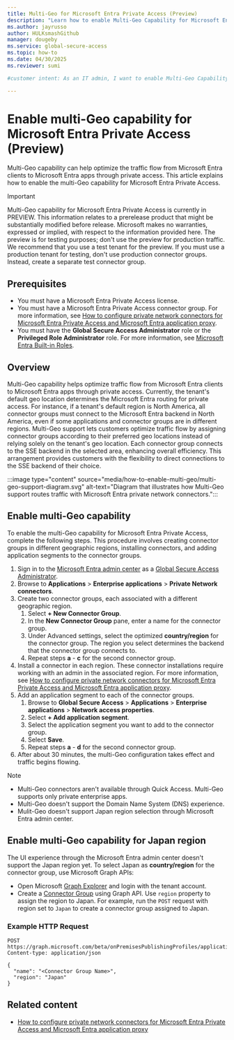 ```yaml
---
title: Multi-Geo for Microsoft Entra Private Access (Preview)
description: "Learn how to enable Multi-Geo Capability for Microsoft Entra Private Access to optimize traffic flow from Microsoft Entra Clients to Microsoft Entra Apps."
ms.author: jayrusso
author: HULKsmashGithub
manager: dougeby
ms.service: global-secure-access
ms.topic: how-to   
ms.date: 04/30/2025
ms.reviewer: sumi

#customer intent: As an IT admin, I want to enable Multi-Geo Capability for Microsoft Entra Private Access so that I can optimize traffic flow from Microsoft Entra Clients to Microsoft Entra Apps.

---
```

# Enable multi-Geo capability for Microsoft Entra Private Access (Preview)
Multi-Geo capability can help optimize the traffic flow from Microsoft Entra clients to Microsoft Entra apps through private access. This article explains how to enable the multi-Geo capability for Microsoft Entra Private Access.

> [!IMPORTANT]
> Multi-Geo capability for Microsoft Entra Private Access is currently in PREVIEW.
> This information relates to a prerelease product that might be substantially modified before release. Microsoft makes no warranties, expressed or implied, with respect to the information provided here. 
> The preview is for testing purposes; don't use the preview for production traffic. We recommend that you use a test tenant for the preview. If you must use a production tenant for testing, don't use production connector groups. Instead, create a separate test connector group. 

## Prerequisites

- You must have a Microsoft Entra Private Access license.    
- You must have a Microsoft Entra Private Access connector group. For more information, see [How to configure private network connectors for Microsoft Entra Private Access and Microsoft Entra application proxy](how-to-configure-connectors.md).   
- You must have the **Global Secure Access Administrator** role or the **Privileged Role Administrator** role. For more information, see [Microsoft Entra Built-in Roles](../identity/role-based-access-control/permissions-reference.md).   

## Overview

Multi-Geo capability helps optimize traffic flow from Microsoft Entra clients to Microsoft Entra apps through private access. Currently, the tenant's default geo location determines the Microsoft Entra routing for private access. For instance, if a tenant's default region is North America, all connector groups must connect to the Microsoft Entra backend in North America, even if some applications and connector groups are in different regions. Multi-Geo support lets customers optimize traffic flow by assigning connector groups according to their preferred geo locations instead of relying solely on the tenant's geo location. Each connector group connects to the SSE backend in the selected area, enhancing overall efficiency. This arrangement provides customers with the flexibility to direct connections to the SSE backend of their choice.
<!-- Art Library Source# ConceptArt-0-000-048 -->
:::image type="content" source="media/how-to-enable-multi-geo/multi-geo-support-diagram.svg" alt-text="Diagram that illustrates how Multi-Geo support routes traffic with Microsoft Entra private network connectors.":::

## Enable multi-Geo capability
To enable the multi-Geo capability for Microsoft Entra Private Access, complete the following steps. This procedure involves creating connector groups in different geographic regions, installing connectors, and adding application segments to the connector groups.

1. Sign in to the [Microsoft Entra admin center](https://entra.microsoft.com) as a [Global Secure Access Administrator](../identity/role-based-access-control/permissions-reference.md#global-secure-access-administrator).
1. Browse to **Applications** > **Enterprise applications** > **Private Network connectors**.    
1. Create two connector groups, each associated with a different geographic region.   
    1. Select **+ New Connector Group**.   
    1. In the **New Connector Group** pane, enter a name for the connector group.
    1. Under Advanced settings, select the optimized **country/region** for the connector group. The region you select determines the backend that the connector group connects to.
    1. Repeat steps **a** - **c** for the second connector group.
1. Install a connector in each region. These connector installations require working with an admin in the associated region. For more information, see [How to configure private network connectors for Microsoft Entra Private Access and Microsoft Entra application proxy](how-to-configure-connectors.md).   
1. Add an application segment to each of the connector groups.   
    1. Browse to **Global Secure Access** > **Applications** > **Enterprise applications** > **Network access properties**.   
    1. Select **+ Add application segment**.
    1. Select the application segment you want to add to the connector group.  
    1. Select **Save**.  
    1. Repeat steps **a** - **d** for the second connector group.
1. After about 30 minutes, the multi-Geo configuration takes effect and traffic begins flowing. 

> [!NOTE]
> - Multi-Geo connectors aren't available through Quick Access. Multi-Geo supports only private enterprise apps.   
> - Multi-Geo doesn't support the Domain Name System (DNS) experience.
> - Mulit-Geo doesn't support Japan region selection through Microsoft Entra admin center.   

## Enable multi-Geo capability for Japan region
The UI experience through the Microsoft Entra admin center doesn't support the Japan region yet. To select Japan as **country/region** for the connector group, use Microsoft Graph APIs:
- Open Microsoft [Graph Explorer](https://developer.microsoft.com/graph/graph-explorer) and login with the tenant account.
- Create a [Connector Group](/graph/api/connectorgroup-post?view=graph-rest-beta&tabs=http&preserve-view=true) using Graph API. Use `region` property to assign the region to Japan. For example, run the `POST` request with region set to `Japan` to create a connector group assigned to Japan.

### Example HTTP Request
```http
POST https://graph.microsoft.com/beta/onPremisesPublishingProfiles/applicationProxy/connectorGroups
Content-type: application/json

{
  "name": "<Connector Group Name>",
  "region": "Japan"
}
```
## Related content

* [How to configure private network connectors for Microsoft Entra Private Access and Microsoft Entra application proxy](how-to-configure-connectors.md)
